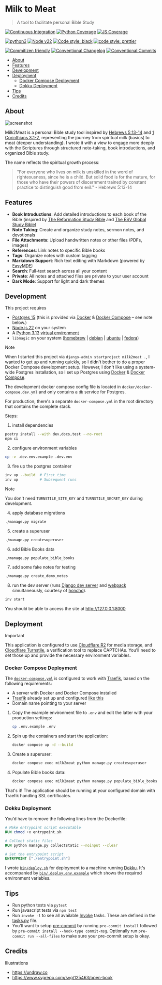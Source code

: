 # Milk to Meat

> A tool to facilitate personal Bible Study

[![Continuous Integration](https://github.com/engineervix/milk2meat/actions/workflows/main.yml/badge.svg)](https://github.com/engineervix/milk2meat/actions/workflows/main.yml)
[![Python Coverage](https://img.shields.io/endpoint?url=https://gist.githubusercontent.com/engineervix/d435cc3f4234a469e5df13bf019a6385/raw/covbadge.json)](https://github.com/engineervix/milk2meat/actions)
[![JS Coverage](https://img.shields.io/endpoint?url=https://gist.githubusercontent.com/engineervix/c2c521fe0d35ef3db3801b3203ed1fe4/raw/0e33fd7fde3c4fa95f7c6c99314a079a87cfec6c/covbadge.json)](https://github.com/engineervix/milk2meat/actions)

[![python3](https://img.shields.io/badge/python-3.13-brightgreen.svg)](https://python.org/)
[![Node v22](https://img.shields.io/badge/Node-v22-teal.svg)](https://nodejs.org/en/blog/release/v22.0.0)
[![Code style: black](https://img.shields.io/badge/code%20style-black-000000.svg)](https://github.com/psf/black)
[![code style: prettier](https://img.shields.io/badge/code%20style-prettier-ff69b4.svg)](https://prettier.io/)

[![Commitizen friendly](https://img.shields.io/badge/commitizen-friendly-brightgreen.svg)](http://commitizen.github.io/cz-cli/)
[![Conventional Changelog](https://img.shields.io/badge/changelog-conventional-brightgreen.svg)](https://github.com/conventional-changelog)
[![Conventional Commits](https://img.shields.io/badge/Conventional%20Commits-1.0.0-yellow.svg)](https://conventionalcommits.org)

<!-- START doctoc generated TOC please keep comment here to allow auto update -->
<!-- DON'T EDIT THIS SECTION, INSTEAD RE-RUN doctoc TO UPDATE -->

- [About](#about)
- [Features](#features)
- [Development](#development)
- [Deployment](#deployment)
  - [Docker Compose Deployment](#docker-compose-deployment)
  - [Dokku Deployment](#dokku-deployment)
- [Tips](#tips)
- [Credits](#credits)

<!-- END doctoc generated TOC please keep comment here to allow auto update -->

## About

![screenshot](https://github.com/user-attachments/assets/d53e9f63-ad1b-4f10-bf54-bf8812e3eaa3)

Milk2Meat is a personal Bible study tool inspired by [Hebrews 5:13-14](https://biblia.com/bible/esv/hebrews/5/13-14) and [1 Corinthians 3:1-2](https://biblia.com/bible/esv/1-corinthians/3/1-2), representing the journey from spiritual milk (basics) to meat (deeper understanding). I wrote it with a view to engage more deeply with the Scriptures through structured note-taking, book introductions, and organized Bible study.

The name reflects the spiritual growth process:

> "For everyone who lives on milk is unskilled in the word of righteousness, since he is a child. But solid food is for the mature, for those who have their powers of discernment trained by constant practice to distinguish good from evil." - Hebrews 5:13-14

## Features

- **Book Introductions**: Add detailed introductions to each book of the Bible (inspired by [The Reformation Study Bible](https://www.reformationstudybible.com/) and [The ESV Global Study Bible](https://www.crossway.org/bibles/esv-global-study-bible-hconly/))
- **Note Taking**: Create and organize study notes, sermon notes, and devotionals
- **File Attachments**: Upload handwritten notes or other files (PDFs, images)
- **References**: Link notes to specific Bible books
- **Tags**: Organize notes with custom tagging
- **Markdown Support**: Rich text editing with Markdown (powered by [EasyMDE](https://github.com/Ionaru/easy-markdown-editor))
- **Search**: Full-text search across all your content
- **Private**: All notes and attached files are private to your user account
- **Dark Mode**: Support for light and dark themes

## Development

This project requires

- [Postgres 15](https://www.postgresql.org/docs/15/index.html) (this is provided via [Docker](https://www.docker.com/) & [Docker Compose](https://docs.docker.com/compose/) – see note below.)
- [Node.js 22](https://nodejs.org/en/blog/release/v22.14.0) on your system
- A [Python 3.13](https://docs.python.org/3/whatsnew/3.13.html) [virtual environment](https://realpython.com/python-virtual-environments-a-primer/)
- `libmagic` on your system ([homebrew](https://formulae.brew.sh/formula/libmagic) | [debian](https://packages.debian.org/stable/libmagic1) | [ubuntu](https://launchpad.net/ubuntu/noble/+package/libmagic1t64) | [fedora](https://packages.fedoraproject.org/pkgs/python-magic/python3-magic/))

> [!NOTE]
> When I started this project via `django-admin startproject milk2meat .`, I wanted to get up and running quickly, so I didn't bother to do a proper Docker Compose development setup. However, I don't like using a system-wide Postgres installation, so I set up Postgres using [Docker](https://www.docker.com/) & [Docker Compose](https://docs.docker.com/compose/).
>
> The development docker compose config file is located in `docker/docker-compose.dev.yml` and only contains a `db` service for Postgres.
>
> For production, there's a separate `docker-compose.yml` in the root directory that contains the complete stack.

Steps:

1. install dependencies

```sh
poetry install --with dev,docs,test --no-root
npm ci
```

2. configure environment variables

```sh
cp -v .dev.env.example .dev.env
```

3. fire up the postgres container

```sh
inv up --build  # First time
inv up          # Subsequent runs
```

> [!NOTE]
> You don't need `TURNSTILE_SITE_KEY` and `TURNSTILE_SECRET_KEY` during development.

4. apply database migrations

```sh
./manage.py migrate
```

5. create a superuser

```sh
./manage.py createsuperuser
```

6. add Bible Books data

```sh
./manage.py populate_bible_books
```

7. add some fake notes for testing

```sh
./manage.py create_demo_notes
```

8. run the dev server (runs [Django dev server](https://docs.djangoproject.com/en/5.1/ref/django-admin/#runserver) and [webpack](https://webpack.js.org/concepts/) simultaneously, courtesy of [honcho](https://github.com/nickstenning/honcho)).

```sh
inv start
```

You should be able to access the site at <http://127.0.0.1:8000>

## Deployment

> [!IMPORTANT]
> This application is configured to use [Cloudflare R2](https://developers.cloudflare.com/r2/) for media storage, and [Cloudflare Turnstile](https://developers.cloudflare.com/turnstile/), a verification tool to replace CAPTCHAs. You'll need to set those up and provide the necessary environment variables.

### Docker Compose Deployment

The [`docker-compose.yml`](./docker-compose.yml) is configured to work with [Traefik](https://traefik.io/), based on the following requirements:

- A server with Docker and Docker Compose installed
- [Traefik](https://traefik.io/) already set up and configured [like this](https://gitlab.com/engineervix/run-core-traefik)
- Domain name pointing to your server

1. Copy the example environment file to `.env` and edit the latter with your production settings:

   ```sh
   cp .env.example .env
   ```

2. Spin up the containers and start the application:

   ```sh
   docker compose up -d --build
   ```

3. Create a superuser:

   ```sh
   docker compose exec milk2meat python manage.py createsuperuser
   ```

4. Populate Bible books data:
   ```sh
   docker compose exec milk2meat python manage.py populate_bible_books
   ```

That's it! The application should be running at your configured domain with Traefik handling SSL certificates.

### Dokku Deployment

You'd have to remove the following lines from the Dockerfile:

```Dockerfile
# Make entrypoint script executable
RUN chmod +x entrypoint.sh

# Collect static files
RUN python manage.py collectstatic --noinput --clear

# Set the entrypoint script
ENTRYPOINT ["./entrypoint.sh"]
```

I wrote [`bin/deploy.sh`](./bin/deploy.sh) for deployment to a machine running [Dokku](https://dokku.com/). It's accompanied by [`bin/.deploy.env.example`](./bin/.deploy.env.example) which shows the required environment variables.

## Tips

- Run python tests via `pytest`
- Run javascript tests via `npm test`
- Run `invoke -l` to see all available [Invoke](https://www.pyinvoke.org/) tasks. These are defined in the [tasks.py](tasks.py) file.
- You'll want to setup [pre-commit](https://pre-commit.com/) by running `pre-commit install` followed by `pre-commit install --hook-type commit-msg`. Optionally run `pre-commit run --all-files` to make sure your pre-commit setup is okay.

## Credits

Illustrations

- <https://undraw.co>
- <https://www.svgrepo.com/svg/125463/open-book>
